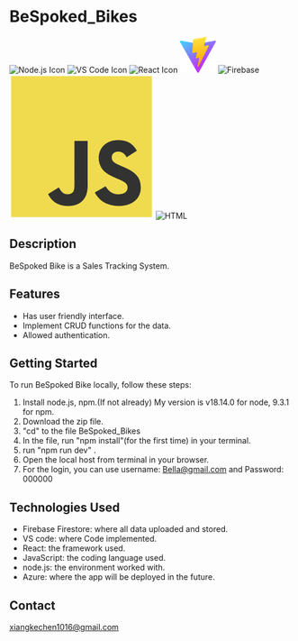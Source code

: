 # BeSpoked_Bikes

![Node.js Icon](https://img.icons8.com/color/48/000000/nodejs.png "Node.js") ![VS Code Icon](https://img.icons8.com/color/48/000000/visual-studio-code-2019.png "VS Code") ![React Icon](https://img.icons8.com/color/48/000000/react-native.png "React") ![Vite Icon](https://github.com/BenChenVT/BeSpoked_Bikes/blob/master/public/vite.svg) ![Firebase](https://www.vectorlogo.zone/logos/firebase/firebase-icon.svg) ![JavaScript](https://raw.githubusercontent.com/devicons/devicon/master/icons/javascript/javascript-original.svg) ![HTML](https://www.vectorlogo.zone/logos/git-scm/git-scm-icon.svg)

## Description

BeSpoked Bike is a Sales Tracking System.

## Features

- Has user friendly interface.
- Implement CRUD functions for the data.
- Allowed authentication.

## Getting Started

To run BeSpoked Bike locally, follow these steps:

1. Install node.js, npm.(If not already) My version is v18.14.0 for node, 9.3.1 for npm.
2. Download the zip file.
3. "cd" to the file BeSpoked_Bikes
4. In the file, run "npm install"(for the first time) in your terminal.
5. run "npm run dev" .
6. Open the local host from terminal in your browser.
7. For the login, you can use username: Bella@gmail.com   and   Password: 000000

## Technologies Used

- Firebase Firestore: where all data uploaded and stored.
- VS code: where Code implemented.
- React: the framework used.
- JavaScript: the coding language used.
- node.js: the environment worked with.
- Azure: where the app will be deployed in the future.

## Contact

xiangkechen1016@gmail.com
